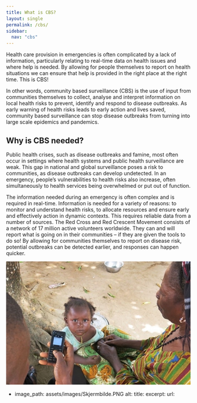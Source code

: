 ```yaml
---
title: What is CBS?
layout: single
permalink: /cbs/
sidebar:
  nav: "cbs"
---
```


Health care provision in emergencies is often complicated by a lack of information, particularly relating to real-time data on health issues and where help is needed. By allowing for people themselves to report on health situations we can ensure that help is provided in the right place at the right time. This is CBS!

In other words, community based surveillance (CBS) is the use of input from communities themselves to collect, analyse and interpret information on local health risks to prevent, identify and respond to disease outbreaks. As early warning of health risks leads to early action and lives saved, community based surveillance can stop disease outbreaks from turning into large scale epidemics and pandemics.

## Why is CBS needed?

Public health crises, such as disease outbreaks and famine, most often occur in settings where health systems and public health surveillance are weak. This gap in national and global surveillance poses a risk to communities, as disease outbreaks can develop undetected. In an emergency, people’s vulnerabilities to health risks also increase, often simultaneously to health services being overwhelmed or put out of function.

The information needed during an emergency is often complex and is required in real-time. Information is needed for a variety of reasons: to monitor and understand health risks, to allocate resources and ensure early and effectively action in dynamic contexts. This requires reliable data from a number of sources. The Red Cross and Red Crescent Movement consists of a network of 17 million active volunteers worldwide. They can and will report what is going on in their communities – if they are given the tools to do so! By allowing for communities themselves to report on disease risk, potential outbreaks can be detected earlier, and responses can happen quicker.

![Skjermbilde.PNG](https://github.com/eprom/cbs/blob/gh-pages/assets/images/Skjermbilde.PNG)

  - image_path: assets/images/Skjermbilde.PNG
    alt: 
    title: 
    excerpt:
    url:
  
